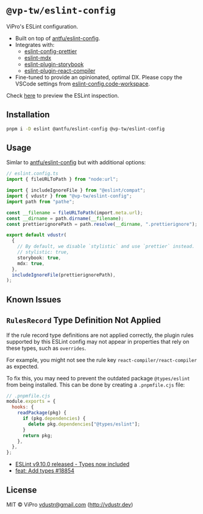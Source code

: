 # `@vp-tw/eslint-config`

ViPro's ESLint configuration.

- Built on top of [antfu/eslint-config](https://github.com/antfu/eslint-config).
- Integrates with:
  - [eslint-config-prettier](https://github.com/prettier/eslint-config-prettier)
  - [eslint-mdx](https://github.com/mdx-js/eslint-mdx)
  - [eslint-plugin-storybook](https://github.com/storybookjs/eslint-plugin-storybook)
  - [eslint-plugin-react-compiler](https://www.npmjs.com/package/eslint-plugin-react-compiler)
- Fine-tuned to provide an opinionated, optimal DX. Please copy the VSCode settings from [eslint-config.code-workspace](https://github.com/VdustR/eslint-config/blob/main/eslint-config.code-workspace).

Check [here](https://vdustr.dev/eslint-config) to preview the ESLint inspection.

## Installation

```bash
pnpm i -D eslint @antfu/eslint-config @vp-tw/eslint-config
```

## Usage

Simlar to [antfu/eslint-config](https://github.com/antfu/eslint-config) but with additional options:

```ts
// eslint.config.ts
import { fileURLToPath } from "node:url";

import { includeIgnoreFile } from "@eslint/compat";
import { vdustr } from "@vp-tw/eslint-config";
import path from "pathe";

const __filename = fileURLToPath(import.meta.url);
const __dirname = path.dirname(__filename);
const prettierignorePath = path.resolve(__dirname, ".prettierignore");

export default vdustr(
  {
    // By default, we disable `stylistic` and use `prettier` instead.
    // stylistic: true,
    storybook: true,
    mdx: true,
  },
  includeIgnoreFile(prettierignorePath),
);
```

## Known Issues

## `RulesRecord` Type Definition Not Applied

If the rule record type definitions are not applied correctly, the plugin rules
supported by this ESLint config may not appear in properties that rely on these
types, such as `overrides`.

For example, you might not see the rule key `react-compiler/react-compiler` as
expected.

To fix this, you may need to prevent the outdated package `@types/eslint` from
being installed. This can be done by creating a `.pnpmfile.cjs` file:

```js
// .pnpmfile.cjs
module.exports = {
  hooks: {
    readPackage(pkg) {
      if (pkg.dependencies) {
        delete pkg.dependencies["@types/eslint"];
      }
      return pkg;
    },
  },
};
```

- [ESLint v9.10.0 released - Types now included](https://eslint.org/blog/2024/09/eslint-v9.10.0-released/#types-now-included)
- [feat: Add types #18854](https://github.com/eslint/eslint/pull/18854)

## License

MIT © ViPro <vdustr@gmail.com> (<http://vdustr.dev>)
